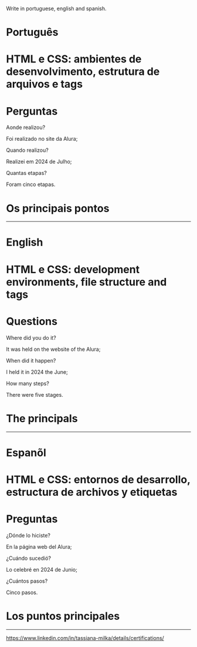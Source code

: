 Write in portuguese, english and spanish.

# Português

#  HTML e CSS: ambientes de desenvolvimento, estrutura de arquivos e tags

# Perguntas

Aonde realizou?

Foi realizado no site da Alura;

Quando realizou?

Realizei em 2024 de Julho;

Quantas etapas?

Foram cinco etapas.

# Os principais pontos





--------------------------------------------------------------------------------------------------------------------------------

# English

#  HTML e CSS: development environments, file structure and tags

# Questions

Where did you do it?

It was held on the website of the Alura;

When did it happen?

I held it in 2024 the June;

How many steps?

There were five stages.

# The principals


--------------------------------------------------------------------------------------------------------------------------------

# Espanõl

# HTML e CSS: entornos de desarrollo, estructura de archivos y etiquetas

# Preguntas

¿Dónde lo hiciste?

En la página web del Alura;

¿Cuándo sucedió?

Lo celebré en 2024 de Junio;

¿Cuántos pasos?

Cinco pasos.

# Los puntos principales



--------------------------------------------------------------------------------------------------------------------------------

https://www.linkedin.com/in/tassiana-milka/details/certifications/

